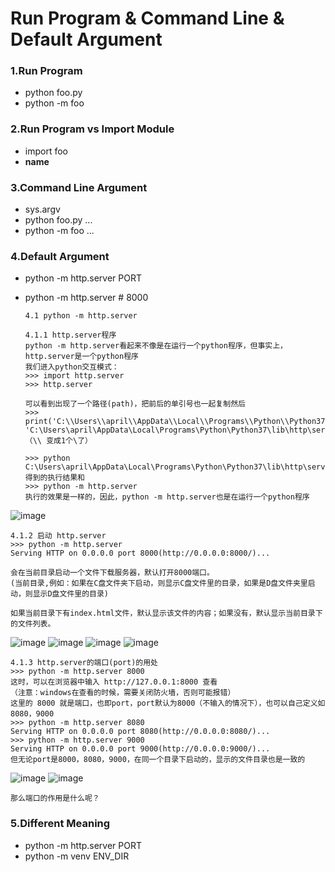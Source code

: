 # Run Program & Command Line & Default Argument

### 1.Run Program
  - python foo.py
  - python -m foo
  
  
### 2.Run Program vs Import Module
  - import foo
  - __name__

### 3.Command Line Argument
  - sys.argv
  - python foo.py ...
  - python -m foo ...

### 4.Default Argument
  - python -m http.server PORT
  - python -m http.server # 8000
  
        4.1 python -m http.server
        
        4.1.1 http.server程序
        python -m http.server看起来不像是在运行一个python程序，但事实上，http.server是一个python程序
        我们进入python交互模式：
        >>> import http.server
        >>> http.server
        
        可以看到出现了一个路径(path)，把前后的单引号也一起复制然后
        >>> print('C:\\Users\\april\\AppData\\Local\\Programs\\Python\\Python37\\lib\\http\\server.py')
        'C:\Users\april\AppData\Local\Programs\Python\Python37\lib\http\server.py'
        （\\ 变成1个\了）
         
        >>> python C:\Users\april\AppData\Local\Programs\Python\Python37\lib\http\server.py
        得到的执行结果和
        >>> python -m http.server
        执行的效果是一样的，因此，python -m http.server也是在运行一个python程序
        
![image](https://github.com/crystalapril/python-notes-april/blob/master/image/http.server.png)


    4.1.2 启动 http.server
    >>> python -m http.server
    Serving HTTP on 0.0.0.0 port 8000(http://0.0.0.0:8000/)...

    会在当前目录启动一个文件下载服务器，默认打开8000端口。
    (当前目录,例如：如果在C盘文件夹下启动，则显示C盘文件里的目录，如果是D盘文件夹里启动，则显示D盘文件里的目录)

    如果当前目录下有index.html文件，默认显示该文件的内容；如果没有，默认显示当前目录下的文件列表。
        
![image](https://github.com/crystalapril/python-notes-april/blob/master/image/c.8000.png)
![image](https://github.com/crystalapril/python-notes-april/blob/master/image/c.8000-1.png)
![image](https://github.com/crystalapril/python-notes-april/blob/master/image/d.8000-3.png)
![image](https://github.com/crystalapril/python-notes-april/blob/master/image/d.8000-2.png)

    4.1.3 http.server的端口(port)的用处
    >>> python -m http.server 8000
    这时，可以在浏览器中输入 http://127.0.0.1:8000 查看
    （注意：windows在查看的时候，需要关闭防火墙，否则可能报错）
    这里的 8000 就是端口，也即port，port默认为8000（不输入的情况下），也可以自己定义如8080，9000
    >>> python -m http.server 8080
    Serving HTTP on 0.0.0.0 port 8080(http://0.0.0.0:8080/)...
    >>> python -m http.server 9000
    Serving HTTP on 0.0.0.0 port 9000(http://0.0.0.0:9000/)...
    但无论port是8000，8080，9000，在同一个目录下启动的，显示的文件目录也是一致的
    
![image](https://github.com/crystalapril/python-notes-april/blob/master/image/c.8080-2.png)
![image](https://github.com/crystalapril/python-notes-april/blob/master/image/c.9000-1.png)  

    那么端口的作用是什么呢？
    
        
    
    

### 5.Different Meaning
  - python -m http.server PORT
  - python -m venv ENV_DIR
